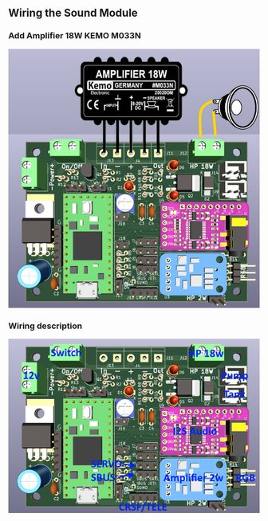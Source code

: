 ## Wiring the Sound Module

### Add Amplifier 18W KEMO M033N
![](https://github.com/pierrotm777/SoundModule_Teensy4.0-version/blob/main/ampli18w.jpg)  

### Wiring description
![](https://github.com/pierrotm777/SoundModule_Teensy4.0-version/blob/main/Wiring.png)  